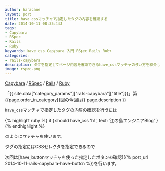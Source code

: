 ```yaml
---
author: haracane
layout: post
title: have_cssマッチャで指定したタグの内容を確認する
date: 2014-10-11 08:35:44J
tags:
- Capybara
- RSpec
- Rails
- Ruby
keywords: have_css Capybara 入門 RSpec Rails Ruby
categories:
- rails-capybara
description: タグを指定してページ内容を確認できるhave_cssマッチャの使い方を紹介します。
image: rspec.png
---
```

<!-- tag_links -->
[Capybara](/tags/capybara/) / [RSpec](/tags/rspec/) / [Rails](/tags/rails/) / [Ruby](/tags/ruby/)

<!-- content -->
「{{ site.data["category_params"]["rails-capybara"]["title"]}}」第{{page.order_in_category}}回の今回は{{ page.description }}

`have_css`マッチャで指定したタグの内容の確認を行うには

{% highlight ruby %}
it { should have_css 'h1', text: '江の島エンジニアBlog' }
{% endhighlight %}

のようにマッチャを使います。

タグの指定にはCSSセレクタを指定できるので

次回は[have_buttonマッチャを使った指定したボタンの確認]({% post_url 2014-10-11-rails-capybara-have-button %})を行います。
